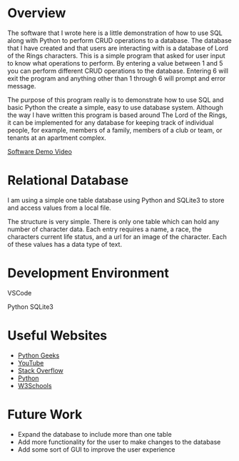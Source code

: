 # Overview

The software that I wrote here is a little demonstration of how to use SQL along with Python to perform CRUD operations to a database. The database that I have created and 
that users are interacting with is a database of Lord of the Rings characters. This is a simple program that asked for user input to know what operations to perform. By entering 
a value between 1 and 5 you can perform different CRUD operations to the database. Entering 6 will exit the program and anything other than 1 through 6 will prompt and error message.

The purpose of this program really is to demonstrate how to use SQL and basic Python the create a simple, easy to use database system. Although the way I have written this program 
is based around The Lord of the Rings, it can be implemented for any database for keeping track of individual people, for example, members of a family, members of a club or team, 
or tenants at an apartment complex.

[Software Demo Video](https://youtu.be/6zbi6HQW4RA)

# Relational Database

I am using a simple one table database using Python and SQLite3 to store and access values from a local file.

The structure is very simple. There is only one table which can hold any number of character data. Each entry requires a name, a race, the characters current life status, and a url for 
an image of the character. Each of these values has a data type of text. 

# Development Environment

VSCode

Python 
SQLite3

# Useful Websites

* [Python Geeks](https://pythongeeks.org/)
* [YouTube](https://www.youtube.com/watch?v=pd-0G0MigUA&ab_channel=CoreySchafer)
* [Stack Overflow](https://stackoverflow.com/)
* [Python](https://www.python.org/doc/)
* [W3Schools](https://www.w3schools.com/python/)

# Future Work

* Expand the database to include more than one table 
* Add more functionality for the user to make changes to the database
* Add some sort of GUI to improve the user experience
